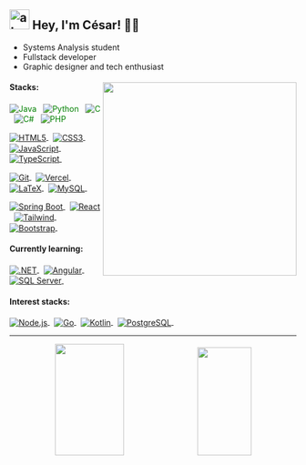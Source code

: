 ## <img width="35" alt="about" src="https://raw.github.com/elizarov/elizarov/master/about.png">  Hey, I'm César! 👋🏻
- Systems Analysis student
- Fullstack developer
- Graphic designer and tech enthusiast
<div>
<img align="right" width="340" src="https://i.pinimg.com/originals/e8/f4/53/e8f453469a3ec97ecd354df465d73913.gif"/>
<h4>Stacks:</h4>
<div>
<p>
  <a href="https://www.java.com/en/" target="_blank" style="text-decoration: none; color: green;">
    <picture>
      <source align="center" media="(prefers-color-scheme: dark)" srcset="https://img.shields.io/badge/-Java-05122A?style=flat&logo=oracle&logoColor=fefefa" alt="Java"/>
      <img align="center" src="https://img.shields.io/badge/-Java-fefefa?style=flat&logo=oracle&logoColor=05122a" alt="Java"/>
    </picture>
  </a>&nbsp;
  <a href="https://www.python.org/" target="_blank" style="text-decoration: none; color: green;">
  <picture>
    <source align="center" media="(prefers-color-scheme: dark)" srcset="https://img.shields.io/badge/-Python-05122A?style=flat&logo=python&logoColor=fefefa" alt="Python"/>
    <img align="center" src="https://img.shields.io/badge/-Python-fefefa?style=flat&logo=python&logoColor=05122A" alt="Python"/>
  </picture>
</a>&nbsp;

<a href="https://learn.microsoft.com/en-us/cpp/c-language/?view=msvc-170" target="_blank" style="text-decoration: none; color: green;">
  <picture>
    <source align="center" media="(prefers-color-scheme: dark)" srcset="https://img.shields.io/badge/-C-05122A?style=flat&logo=c%2B%2B&logoColor=fefefa" alt="C"/>
    <img align="center" src="https://img.shields.io/badge/-C-fefefa?style=flat&logo=c%2B%2B&logoColor=05122A" alt="C"/>
  </picture>
</a>&nbsp;

<a href="https://learn.microsoft.com/pt-br/dotnet/csharp/" target="_blank" style="text-decoration: none; color: green;">
  <picture>
    <source align="center" media="(prefers-color-scheme: dark)" srcset="https://img.shields.io/badge/C%23-05122A?style=flat&logo=c-sharp&logoColor=fefefa" alt="C#"/>
    <img align="center" src="https://img.shields.io/badge/C%23-fefefa?style=flat&logo=c-sharp&logoColor=05122A" alt="C#"/>
  </picture>
</a>&nbsp;

<a href="https://www.php.net/" target="_blank" style="text-decoration: none; color: green;">
  <picture>
    <source align="center" media="(prefers-color-scheme: dark)" srcset="https://img.shields.io/badge/-PHP-05122A?style=flat&logo=php&logoColor=fefefa" alt="PHP"/>
    <img align="center" src="https://img.shields.io/badge/-PHP-fefefa?style=flat&logo=php&logoColor=05122A" alt="PHP"/>
  </picture>
</a>&nbsp;
</p><p>
  <a href="https://developer.mozilla.org/en-US/docs/Glossary/HTML5" target="_blank">
  <picture>
    <source align="center" media="(prefers-color-scheme: dark)" srcset="https://img.shields.io/badge/-Html5-05122A?style=flat&logo=html5&logoColor=fefefa" alt="HTML5"/>
    <img align="center" src="https://img.shields.io/badge/-Html5-fefefa?style=flat&logo=html5&logoColor=05122A" alt="HTML5"/>
  </picture>
</a>&nbsp;

<a href="https://www.css3.com/" target="_blank">
  <picture>
    <source align="center" media="(prefers-color-scheme: dark)" srcset="https://img.shields.io/badge/-Css3-05122A?style=flat&logo=css3&logoColor=fefefa" alt="CSS3"/>
    <img align="center" src="https://img.shields.io/badge/-Css3-fefefa?style=flat&logo=css3&logoColor=05122A" alt="CSS3"/>
  </picture>
</a>&nbsp;

<a href="https://developer.mozilla.org/en-US/docs/Web/JavaScript" target="_blank">
  <picture>
    <source align="center" media="(prefers-color-scheme: dark)" srcset="https://img.shields.io/badge/-JavaScript-05122A?style=flat&logo=javascript&logoColor=fefefa" alt="JavaScript"/>
    <img align="center" src="https://img.shields.io/badge/-JavaScript-fefefa?style=flat&logo=javascript&logoColor=05122A" alt="JavaScript"/>
  </picture>
</a>&nbsp;

<a href="https://www.typescriptlang.org/" target="_blank">
  <picture>
    <source align="center" media="(prefers-color-scheme: dark)" srcset="https://img.shields.io/badge/TypeScript-05122A?style=flat&logo=typescript&logoColor=fefefa" alt="TypeScript"/>
    <img align="center" src="https://img.shields.io/badge/TypeScript-fefefa?style=flat&logo=typescript&logoColor=05122A" alt="TypeScript"/>
  </picture>
</a>&nbsp;
</p><p>
  <a href="https://git-scm.com/" target="_blank">
  <picture>
    <source align="center" media="(prefers-color-scheme: dark)" srcset="https://img.shields.io/badge/-Git-05122A?style=flat&logo=git&logoColor=fefefa" alt="Git"/>
    <img align="center" src="https://img.shields.io/badge/-Git-fefefa?style=flat&logo=git&logoColor=05122A" alt="Git"/>
  </picture>
</a>&nbsp;

<a href="https://vercel.com/" target="_blank">
  <picture>
    <source align="center" media="(prefers-color-scheme: dark)" srcset="https://img.shields.io/badge/-Vercel-05122A?style=flat&logo=vercel&logoColor=fefefa" alt="Vercel"/>
    <img align="center" src="https://img.shields.io/badge/-Vercel-fefefa?style=flat&logo=vercel&logoColor=05122A" alt="Vercel"/>
  </picture>
</a>&nbsp;

<a href="https://www.latex-project.org/about/" target="_blank">
  <picture>
    <source align="center" media="(prefers-color-scheme: dark)" srcset="https://img.shields.io/badge/-LaTeX-05122A?style=flat&logo=latex&logoColor=fefefa" alt="LaTeX"/>
    <img align="center" src="https://img.shields.io/badge/-LaTeX-fefefa?style=flat&logo=latex&logoColor=05122A" alt="LaTeX"/>
  </picture>
</a>&nbsp;

<a href="https://www.mysql.com/" target="_blank">
  <picture>
    <source align="center" media="(prefers-color-scheme: dark)" srcset="https://img.shields.io/badge/-MySQL-05122A?style=flat&logo=rxdb&logoColor=fefefa" alt="MySQL"/>
    <img align="center" src="https://img.shields.io/badge/-MySQL-fefefa?style=flat&logo=rxdb&logoColor=05122A" alt="MySQL"/>
  </picture>
</a>&nbsp;
  </p><p>
  <a href="https://spring.io/projects/spring-boot/" target="_blank">
  <picture>
    <source align="center" media="(prefers-color-scheme: dark)" srcset="https://img.shields.io/badge/-Spring Boot-05122A?style=flat&logo=spring&logoColor=fefefa" alt="Spring Boot"/>
    <img align="center" src="https://img.shields.io/badge/-Spring Boot-fefefa?style=flat&logo=spring&logoColor=05122A" alt="Spring Boot"/>
  </picture>
</a>&nbsp;

<a href="https://react.dev/" target="_blank">
  <picture>
    <source align="center" media="(prefers-color-scheme: dark)" srcset="https://img.shields.io/badge/-React-05122A?style=flat&logo=react&logoColor=fefefa" alt="React"/>
    <img align="center" src="https://img.shields.io/badge/-React-fefefa?style=flat&logo=react&logoColor=05122A" alt="React"/>
  </picture>
</a>&nbsp;

<a href="https://tailwindcss.com/" target="_blank">
  <picture>
    <source align="center" media="(prefers-color-scheme: dark)" srcset="https://img.shields.io/badge/-Tailwind-05122A?style=flat&logo=tailwindcss&logoColor=fefefa" alt="Tailwind"/>
    <img align="center" src="https://img.shields.io/badge/-Tailwind-fefefa?style=flat&logo=tailwindcss&logoColor=05122A" alt="Tailwind"/>
  </picture>
</a>&nbsp;

<a href="https://getbootstrap.com/" target="_blank">
  <picture>
    <source align="center" media="(prefers-color-scheme: dark)" srcset="https://img.shields.io/badge/-Bootstrap-05122A?style=flat&logo=bootstrap&logoColor=fefefa" alt="Bootstrap"/>
    <img align="center" src="https://img.shields.io/badge/-Bootstrap-fefefa?style=flat&logo=bootstrap&logoColor=05122A" alt="Bootstrap"/>
  </picture>
</a>&nbsp;
</p><p>
</p>
</div>
<h4>Currently learning:</h4>
<div>
<p>
  <a href="https://dotnet.microsoft.com/pt-br/" target="_blank">
  <picture>
    <source align="center" media="(prefers-color-scheme: dark)" srcset="https://img.shields.io/badge/-.NET Core-05122A?style=flat&logo=.net&logoColor=fefefa" alt=".NET"/>
    <img align="center" src="https://img.shields.io/badge/-.NET Core-fefefa?style=flat&logo=.net&logoColor=05122A" alt=".NET"/>
  </picture>
</a>&nbsp;

<a href="https://angular.io/" target="_blank">
  <picture>
    <source align="center" media="(prefers-color-scheme: dark)" srcset="https://img.shields.io/badge/-Angular-05122A?style=flat&logo=angular&logoColor=fefefa" alt="Angular"/>
    <img align="center" src="https://img.shields.io/badge/-Angular-fefefa?style=flat&logo=angular&logoColor=05122A" alt="Angular"/>
  </picture>
</a>&nbsp;

<a href="https://learn.microsoft.com/en-us/sql/sql-server/?view=sql-server-ver16" target="_blank">
  <picture>
    <source align="center" media="(prefers-color-scheme: dark)" srcset="https://img.shields.io/badge/-SQL Server-05122A?style=flat&logo=microsoft-sql-server&logoColor=fefefa" alt="SQL Server"/>
    <img align="center" src="https://img.shields.io/badge/-SQL Server-fefefa?style=flat&logo=microsoft-sql-server&logoColor=05122A" alt="SQL Server"/>
  </picture>
</a>&nbsp;
</p>
</div>
<h4>Interest stacks:</h4>
<div>
<p>
  <a href="https://nodejs.org/en" target="_blank">
  <picture>
    <source align="center" media="(prefers-color-scheme: dark)" srcset="https://img.shields.io/badge/-Node.js-05122A?style=flat&logo=node.js&logoColor=fefefa" alt="Node.js"/>
    <img align="center" src="https://img.shields.io/badge/-Node.js-fefefa?style=flat&logo=node.js&logoColor=05122A" alt="Node.js"/>
  </picture>
</a>&nbsp;

<a href="https://go.dev/" target="_blank">
  <picture>
    <source align="center" media="(prefers-color-scheme: dark)" srcset="https://img.shields.io/badge/-Golang-05122A?style=flat&logo=go&logoColor=fefefa" alt="Go"/>
    <img align="center" src="https://img.shields.io/badge/-Golang-fefefa?style=flat&logo=go&logoColor=05122A" alt="Go"/>
  </picture>
</a>&nbsp;

<a href="https://kotlinlang.org/" target="_blank">
  <picture>
    <source align="center" media="(prefers-color-scheme: dark)" srcset="https://img.shields.io/badge/-Kotlin-05122A?style=flat&logo=kotlin&logoColor=fefefa" alt="Kotlin"/>
    <img align="center" src="https://img.shields.io/badge/-Kotlin-fefefa?style=flat&logo=kotlin&logoColor=05122A" alt="Kotlin"/>
  </picture>
</a>&nbsp;

<a href="https://www.postgresql.org/" target="_blank">
  <picture>
    <source align="center" media="(prefers-color-scheme: dark)" srcset="https://img.shields.io/badge/-PostgreSQL-05122A?style=flat&logo=postgresql&logoColor=fefefa" alt="PostgreSQL"/>
    <img align="center" src="https://img.shields.io/badge/-PostgreSQL-fefefa?style=flat&logo=postgresql&logoColor=05122A" alt="PostgreSQL"/>
  </picture>
</a>&nbsp;
</p>
</div>
</div>
<hr>
<div align="center">
<picture>
	<source width="49%" height="196px" media="(prefers-color-scheme: dark)" srcset="https://github-readme-stats-cesarbrancalhao.vercel.app/api?username=cesarbrancalhao&show_icons=true&count_private=true&hide_border=true&theme=transparent&rank_icon=percentile&text_color=f1f1ee&icon_color=1aa7ec&title_color=1aa7ec">
	<img width="49%" height="196px" alt="" src="https://github-readme-stats-cesarbrancalhao.vercel.app/api?username=cesarbrancalhao&show_icons=true&count_private=true&hide_border=true&theme=transparent&rank_icon=percentile&text_color=4b4b4b&icon_color=54aeff&title_color=54aeff">
</picture>
<picture>
	<source width="43.3%"height="190px" media="(prefers-color-scheme: dark)" srcset="https://github-readme-stats-cesarbrancalhao.vercel.app/api/top-langs/?username=cesarbrancalhao&layout=compact&hide_border=true&theme=transparent&text_color=f1f1ee&title_color=1aa7ec">
	<img width="43.3%"height="190px" alt="" src="https://github-readme-stats-cesarbrancalhao.vercel.app/api/top-langs/?username=cesarbrancalhao&layout=compact&hide_border=true&theme=transparent&text_color=4b4b4b&title_color=54aeff">
</picture>
</div>
